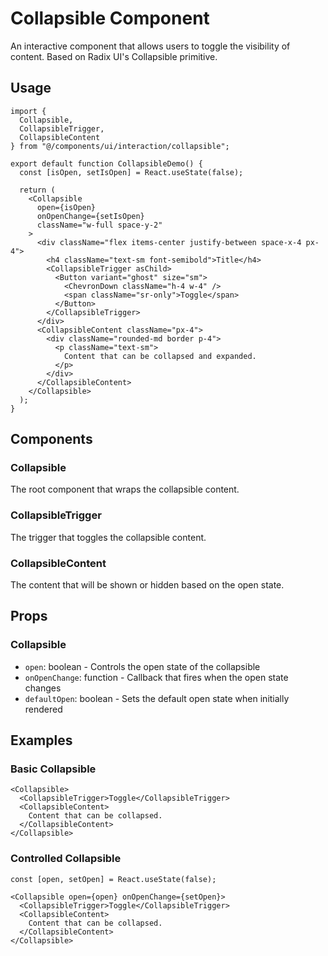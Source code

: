# Collapsible Component

An interactive component that allows users to toggle the visibility of content. Based on Radix UI's Collapsible primitive.

## Usage

```tsx
import {
  Collapsible,
  CollapsibleTrigger,
  CollapsibleContent
} from "@/components/ui/interaction/collapsible";

export default function CollapsibleDemo() {
  const [isOpen, setIsOpen] = React.useState(false);

  return (
    <Collapsible
      open={isOpen}
      onOpenChange={setIsOpen}
      className="w-full space-y-2"
    >
      <div className="flex items-center justify-between space-x-4 px-4">
        <h4 className="text-sm font-semibold">Title</h4>
        <CollapsibleTrigger asChild>
          <Button variant="ghost" size="sm">
            <ChevronDown className="h-4 w-4" />
            <span className="sr-only">Toggle</span>
          </Button>
        </CollapsibleTrigger>
      </div>
      <CollapsibleContent className="px-4">
        <div className="rounded-md border p-4">
          <p className="text-sm">
            Content that can be collapsed and expanded.
          </p>
        </div>
      </CollapsibleContent>
    </Collapsible>
  );
}
```

## Components

### Collapsible

The root component that wraps the collapsible content.

### CollapsibleTrigger

The trigger that toggles the collapsible content.

### CollapsibleContent

The content that will be shown or hidden based on the open state.

## Props

### Collapsible

- `open`: boolean - Controls the open state of the collapsible
- `onOpenChange`: function - Callback that fires when the open state changes
- `defaultOpen`: boolean - Sets the default open state when initially rendered

## Examples

### Basic Collapsible

```tsx
<Collapsible>
  <CollapsibleTrigger>Toggle</CollapsibleTrigger>
  <CollapsibleContent>
    Content that can be collapsed.
  </CollapsibleContent>
</Collapsible>
```

### Controlled Collapsible

```tsx
const [open, setOpen] = React.useState(false);

<Collapsible open={open} onOpenChange={setOpen}>
  <CollapsibleTrigger>Toggle</CollapsibleTrigger>
  <CollapsibleContent>
    Content that can be collapsed.
  </CollapsibleContent>
</Collapsible>
```
